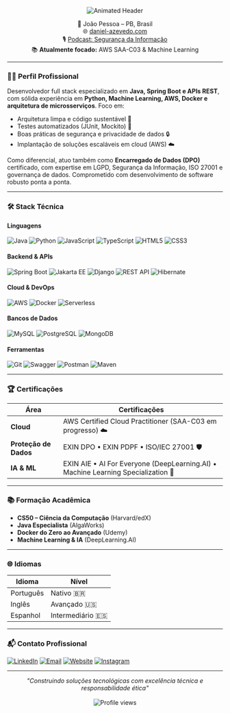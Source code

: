<p align="center">
  <img src="https://readme-typing-svg.demolab.com?font=Fira+Code&weight=500&size=28&duration=3000&pause=1000&color=4A8DDC&center=true&vCenter=true&width=600&lines=Daniel+Azevedo;Full+Stack+Developer;Data+Protection+Officer;Cloud+%26+AI+Enthusiast" alt="Animated Header">
</p>

<div align="center">
  
📍 João Pessoa – PB, Brasil  
🌐 [daniel-azevedo.com](https://daniel-azevedo.com)  
🎙️ [Podcast: Segurança da Informação](https://open.spotify.com/show/3oOIbYYFhSVZ4CAMucZrMm)  
📚 **Atualmente focado:** AWS SAA-C03 & Machine Learning  

</div>

---

### 👨‍💻 Perfil Profissional  
Desenvolvedor full stack especializado em **Java, Spring Boot e APIs REST**, com sólida experiência em **Python, Machine Learning, AWS, Docker e arquitetura de microsserviços**. Foco em:  
- Arquitetura limpa e código sustentável 🧹  
- Testes automatizados (JUnit, Mockito) 🧪  
- Boas práticas de segurança e privacidade de dados 🔒  
- Implantação de soluções escaláveis em cloud (AWS) ☁️  

Como diferencial, atuo também como **Encarregado de Dados (DPO)** certificado, com expertise em LGPD, Segurança da Informação, ISO 27001 e governança de dados. Comprometido com desenvolvimento de software robusto ponta a ponta.

---

### 🛠️ Stack Técnica  

#### **Linguagens**  
![Java](https://img.shields.io/badge/Java-ED8B00?logo=openjdk&logoColor=white)
![Python](https://img.shields.io/badge/Python-3776AB?logo=python&logoColor=white)
![JavaScript](https://img.shields.io/badge/JavaScript-F7DF1E?logo=javascript&logoColor=black)
![TypeScript](https://img.shields.io/badge/TypeScript-007ACC?logo=typescript&logoColor=white)
![HTML5](https://img.shields.io/badge/HTML5-E34F26?logo=html5&logoColor=white)
![CSS3](https://img.shields.io/badge/CSS3-1572B6?logo=css3&logoColor=white)

#### **Backend & APIs**  
![Spring Boot](https://img.shields.io/badge/Spring_Boot-6DB33F?logo=springboot&logoColor=white)
![Jakarta EE](https://img.shields.io/badge/Jakarta_EE-1F7A8C?logo=eclipse&logoColor=white)
![Django](https://img.shields.io/badge/Django-092E20?logo=django&logoColor=white)
![REST API](https://img.shields.io/badge/REST-02569B?logo=rest&logoColor=white)
![Hibernate](https://img.shields.io/badge/Hibernate-59666C?logo=hibernate&logoColor=white)

#### **Cloud & DevOps**  
![AWS](https://img.shields.io/badge/AWS-232F3E?logo=amazonaws&logoColor=white)
![Docker](https://img.shields.io/badge/Docker-2496ED?logo=docker&logoColor=white)
![Serverless](https://img.shields.io/badge/Serverless-FD5750?logo=serverless&logoColor=white)

#### **Bancos de Dados**  
![MySQL](https://img.shields.io/badge/MySQL-4479A1?logo=mysql&logoColor=white)
![PostgreSQL](https://img.shields.io/badge/PostgreSQL-4169E1?logo=postgresql&logoColor=white)
![MongoDB](https://img.shields.io/badge/MongoDB-47A248?logo=mongodb&logoColor=white)

#### **Ferramentas**  
![Git](https://img.shields.io/badge/Git-F05032?logo=git&logoColor=white)
![Swagger](https://img.shields.io/badge/Swagger-85EA2D?logo=swagger&logoColor=black)
![Postman](https://img.shields.io/badge/Postman-FF6C37?logo=postman&logoColor=white)
![Maven](https://img.shields.io/badge/Maven-C71A36?logo=apachemaven&logoColor=white)

---

### 🏆 Certificações  

| Área             | Certificações                                                                 |
|------------------|-------------------------------------------------------------------------------|
| **Cloud**        | AWS Certified Cloud Practitioner (SAA-C03 em progresso) ☁️                   |
| **Proteção de Dados** | EXIN DPO • EXIN PDPF • ISO/IEC 27001 🛡️                                 |
| **IA & ML**      | EXIN AIE • AI For Everyone (DeepLearning.AI) • Machine Learning Specialization 🤖 |

---

### 📚 Formação Acadêmica  

- **CS50 – Ciência da Computação** (Harvard/edX)  
- **Java Especialista** (AlgaWorks)  
- **Docker do Zero ao Avançado** (Udemy)  
- **Machine Learning & IA** (DeepLearning.AI)  

---

### 🌐 Idiomas  

| Idioma       | Nível          |
|--------------|----------------|
| Português    | Nativo 🇧🇷     |
| Inglês       | Avançado 🇺🇸   |
| Espanhol     | Intermediário 🇪🇸 |

---

### 📬 Contato Profissional  

[![LinkedIn](https://img.shields.io/badge/LinkedIn-0A66C2?style=for-the-badge&logo=linkedin&logoColor=white)](https://www.linkedin.com/in/daniel-azevedo-maia)
[![Email](https://img.shields.io/badge/Email-D14836?style=for-the-badge&logo=gmail&logoColor=white)](mailto:daniel.azevedo.maia@hotmail.com)
[![Website](https://img.shields.io/badge/Portfolio-4285F4?style=for-the-badge&logo=google-chrome&logoColor=white)](https://daniel-azevedo.com)
[![Instagram](https://img.shields.io/badge/Instagram-E4405F?style=for-the-badge&logo=instagram&logoColor=white)](https://www.instagram.com/daniel.azevedo.maia)

---

<p align="center">
  <i>"Construindo soluções tecnológicas com excelência técnica e responsabilidade ética"</i><br/><br/>
  <img src="https://komarev.com/ghpvc/?username=daniel-azevedo-maia&style=flat-square&label=Visualizações+do+perfil&color=4A8DDC" alt="Profile views" />
</p>
